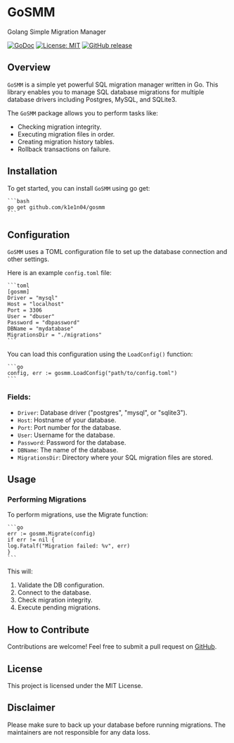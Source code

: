 # GoSMM
Golang Simple Migration Manager

[![GoDoc](https://pkg.go.dev/badge/github.com/yourusername/yourreponame)](https://pkg.go.dev/github.com/k1e1n04/gosmm)
[![License: MIT](https://img.shields.io/badge/License-MIT-yellow.svg)](https://opensource.org/licenses/MIT)
[![GitHub release](https://img.shields.io/github/release/yourusername/yourreponame.svg)](https://github.com/k1e1n04/gosmm/releases/latest)

## Overview
`GoSMM` is a simple yet powerful SQL migration manager written in Go. This library enables you to manage SQL database migrations for multiple database drivers including Postgres, MySQL, and SQLite3.

The `GoSMM` package allows you to perform tasks like:

- Checking migration integrity.
- Executing migration files in order.
- Creating migration history tables.
- Rollback transactions on failure.

## Installation
To get started, you can install `GoSMM` using go get:
    
    ```bash
    go get github.com/k1e1n04/gosmm
    ```

## Configuration
`GoSMM` uses a TOML configuration file to set up the database connection and other settings.

Here is an example `config.toml` file:

    ```toml
    [gosmm]
    Driver = "mysql"
    Host = "localhost"
    Port = 3306
    User = "dbuser"
    Password = "dbpassword"
    DBName = "mydatabase"
    MigrationsDir = "./migrations"
    ```

You can load this configuration using the `LoadConfig()` function:

    ```go
    config, err := gosmm.LoadConfig("path/to/config.toml")
    ```

### Fields:
- `Driver`: Database driver ("postgres", "mysql", or "sqlite3").
- `Host`: Hostname of your database.
- `Port`: Port number for the database.
- `User`: Username for the database.
- `Password`: Password for the database.
- `DBName`: The name of the database.
- `MigrationsDir`: Directory where your SQL migration files are stored.

## Usage
### Performing Migrations
To perform migrations, use the Migrate function:

    ```go
    err := gosmm.Migrate(config)
    if err != nil {
    log.Fatalf("Migration failed: %v", err)
    }
    ```

This will:

1. Validate the DB configuration.
2. Connect to the database.
3. Check migration integrity.
4. Execute pending migrations.

## How to Contribute
Contributions are welcome! Feel free to submit a pull request on [GitHub](https://github.com/k1e1n04/gosmm).

## License
This project is licensed under the MIT License.

## Disclaimer
Please make sure to back up your database before running migrations. The maintainers are not responsible for any data loss.